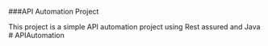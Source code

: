 ###API Automation Project

This project is a simple API automation project using Rest assured and Java 
#   A P I A u t o m a t i o n  
 